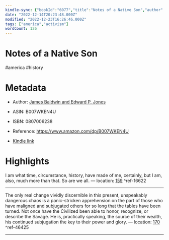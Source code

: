 ```yaml
---
kindle-sync: {"bookId":"6077","title":"Notes of a Native Son","author":"James Baldwin and Edward P. Jones","asin":"B007WKEN4U","lastAnnotatedDate":"2022-06-20","bookImageUrl":"https://m.media-amazon.com/images/I/517-wUXsdWL._SY160.jpg","highlightsCount":2}
date: "2022-12-14T20:23:48.000Z"
modified: "2022-12-23T16:26:46.000Z"
tags: ["america","activism"]
wordCount: 126
---
```

# Notes of a Native Son

#america #history

# Metadata

* Author: [James Baldwin and Edward P. Jones](https://www.amazon.com/James-Baldwin/e/B000APVA9U/ref=dp_byline_cont_ebooks_1)

* ASIN: B007WKEN4U

* ISBN: 0807006238

* Reference: <https://www.amazon.com/dp/B007WKEN4U>

* [Kindle link](kindle://book?action=open&asin=B007WKEN4U)

# Highlights

I am what time, circumstance, history, have made of me, certainly, but I am, also, much more than that. So are we all. — location: [159](kindle://book?action=open&asin=B007WKEN4U&location=159) ^ref-16622

---

The only real change vividly discernible in this present, unspeakably dangerous chaos is a panic-stricken apprehension on the part of those who have maligned and subjugated others for so long that the tables have been turned. Not once have the Civilized been able to honor, recognize, or describe the Savage. He is, practically speaking, the source of their wealth, his continued subjugation the key to their power and glory. — location: [170](kindle://book?action=open&asin=B007WKEN4U&location=170) ^ref-46425

---
